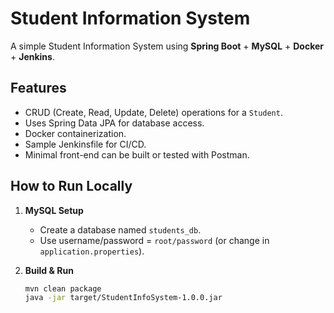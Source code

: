 # Student Information System

A simple Student Information System using **Spring Boot** + **MySQL** + **Docker** + **Jenkins**.

## Features
- CRUD (Create, Read, Update, Delete) operations for a `Student`.
- Uses Spring Data JPA for database access.
- Docker containerization.
- Sample Jenkinsfile for CI/CD.
- Minimal front-end can be built or tested with Postman.

## How to Run Locally

1. **MySQL Setup**  
   - Create a database named `students_db`.
   - Use username/password = `root/password` (or change in `application.properties`).

2. **Build & Run**  
   ```bash
   mvn clean package
   java -jar target/StudentInfoSystem-1.0.0.jar
